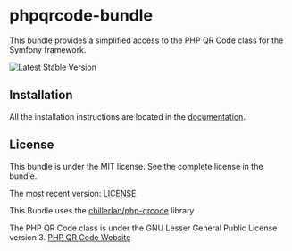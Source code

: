 phpqrcode-bundle
================

This bundle provides a simplified access to the PHP QR Code class for the Symfony framework.

[![Latest Stable Version](https://poser.pugx.org/jonasarts/phpqrcode-bundle/v/stable.png)](https://packagist.org/packages/jonasarts/phpqrcode-bundle)

Installation
------------

All the installation instructions are located in the [documentation](https://github.com/jonasarts/phpqrcode-bundle/blob/master/docs/index.md).

License
-------

This bundle is under the MIT license. See the complete license in the bundle.

The most recent version:
[LICENSE](https://github.com/jonasarts/phpqrcode-bundle/blob/master/LICENSE)

This Bundle uses the [chillerlan/php-qrcode](https://github.com/chillerlan/php-qrcode) library

The PHP QR Code class is under the GNU Lesser General Public License version 3. [PHP QR Code Website](http://phpqrcode.sourceforge.net)
